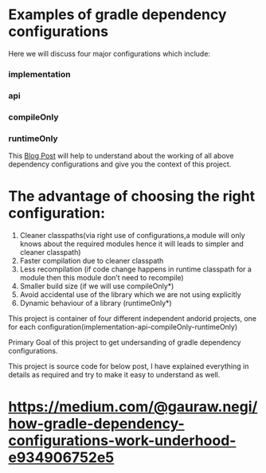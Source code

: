 # Examples of gradle dependency configurations #
Here we will discuss four major configurations which include:
### implementation ### 
### api            ### 
### compileOnly    ###     
### runtimeOnly    ### 



This [Blog Post](https://medium.com/@gauraw.negi/how-gradle-dependency-configurations-work-underhood-e934906752e5) will help to understand about the working of all above dependency configurations and give you the context of this project.


# The advantage of choosing the right configuration:
1. Cleaner classpaths(via right use of configurations,a module will only knows about the required modules hence it will leads to simpler and cleaner classpath)
2. Faster compilation due to cleaner classpath
3. Less recompilation (if code change happens in runtime classpath for a module then this module don’t need to recompile)
4. Smaller build size (if we will use compileOnly*)
5. Avoid accidental use of the library which we are not using explicitly
6. Dynamic behaviour of a library (runtimeOnly*)


This project is container of four different independent andorid projects, one for each configuration(implementation-api-compileOnly-runtimeOnly)

Primary Goal of this project to get undersanding of gradle dependency configurations.

This project is source code for below post, I have explained everything in details as required and try to make it easy to understand as well.
# https://medium.com/@gauraw.negi/how-gradle-dependency-configurations-work-underhood-e934906752e5


